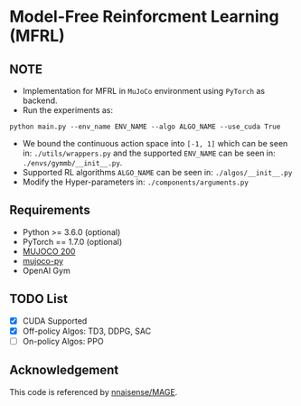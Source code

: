 Model-Free Reinforcment Learning (MFRL)
============================

## NOTE
* Implementation for MFRL in `MuJoCo` environment using `PyTorch` as backend.
* Run the experiments as:

`python main.py --env_name ENV_NAME --algo ALGO_NAME --use_cuda True`

* We bound the continuous action space into `[-1, 1]` which can be seen in: `./utils/wrappers.py` and the supported `ENV_NAME` can be seen in: `./envs/gymmb/__init__.py`.
* Supported RL algorithms `ALGO_NAME` can be seen in: `./algos/__init__.py`
* Modify the Hyper-parameters in: `./components/arguments.py`

## Requirements
* Python >= 3.6.0 (optional)
* PyTorch == 1.7.0 (optional)
* [MUJOCO 200](https://roboti.us/)
* [mujoco-py](https://github.com/openai/mujoco-py)
* OpenAI Gym

## TODO List
- [x] CUDA Supported
- [x] Off-policy Algos: TD3, DDPG, SAC
- [ ] On-policy Algos: PPO

## Acknowledgement
This code is referenced by [nnaisense/MAGE](https://github.com/nnaisense/MAGE).
